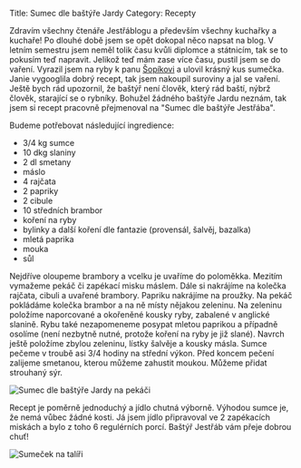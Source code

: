 Title: Sumec dle baštýře Jardy
Category: Recepty

Zdravím všechny čtenáře Jestřáblogu a především všechny kuchařky a
kuchaře! Po dlouhé době jsem se opět dokopal něco napsat na blog. V
letním semestru jsem neměl tolik času kvůli diplomce a státnicím, tak se
to pokusím teď napravit. Jelikož teď mám zase více času, pustil jsem se
do vaření. Vyrazil jsem na ryby k panu [Šopíkovi](http://www.rybarna.cz/) a ulovil krásný kus
sumečka. Janie vygooglila dobrý recept, tak jsem nakoupil suroviny a jal
se vaření. Ještě bych rád upozornil, že baštýř není člověk, který rád
baští, nýbrž člověk, starající se o rybníky. Bohužel žádného baštýře
Jardu neznám, tak jsem si recept pracovně přejmenoval na "Sumec dle
baštýře Jestřába".

Budeme potřebovat následující ingredience:

- 3/4 kg sumce
- 10 dkg slaniny
- 2 dl smetany
- máslo
- 4 rajčata
- 2 papriky
- 2 cibule
- 10 středních brambor
- koření na ryby
- bylinky a další koření dle fantazie (provensál, šalvěj, bazalka)
- mletá paprika
- mouka
- sůl

Nejdříve oloupeme brambory a vcelku je uvaříme do poloměkka. Mezitím
vymažeme pekáč či zapékací misku máslem. Dále si nakrájíme na kolečka
rajčata, cibuli a uvařené brambory. Papriku nakrájíme na proužky. Na
pekáč pokládáme kolečka brambor a na ně místy nějakou zeleninu. Na
zeleninu položíme naporcované a okořeněné kousky ryby, zabalené v
anglické slanině. Rybu také nezapomeneme posypat mletou paprikou a
případně osolíme (není nezbytně nutné, protože koření na ryby je již
slané). Navrch ještě položíme zbylou zeleninu, lístky šalvěje a kousky
másla. Sumce pečeme v troubě asi 3/4 hodiny na střední výkon. Před
koncem pečení zalijeme smetanou, kterou můžeme zahustit moukou. Můžeme
přidat strouhaný sýr.

![Sumec dle baštýře Jardy na pekáči]({filename}images/sumec-dle-bastyre-jardy-01.jpg)

Recept je poměrně jednoduchý a jídlo chutná výborně. Výhodou sumce je,
že nemá vůbec žádné kosti. Já jsem jídlo připravoval ve 2 zapékacích
miskách a bylo z toho 6 regulérních porcí. Baštýř Jestřáb vám přeje
dobrou chuť!

![Sumeček na talíři]({filename}images/sumec-dle-bastyre-jardy-02.jpg)
